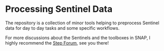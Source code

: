 Processing Sentinel Data
================

The repository is a collection of minor tools helping to preprocess Sentinel data for day to day tasks and some specific workflows.

For more discussions about the Sentinels and the toolboxes in SNAP, I highly recommend the [Step Forum](https://forum.step.esa.int/), see you there!
